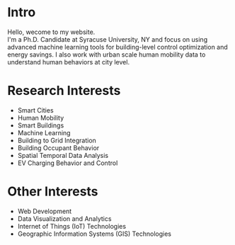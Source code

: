 # Intro

Hello, wecome to my website.  
I'm a Ph.D. Candidate at Syracuse University, NY and focus on using advanced machine learning tools for building-level control optimization and energy savings. I also work with urban scale human mobility data to understand human behaviors at city level.

# Research Interests

- Smart Cities
- Human Mobility
- Smart Buildings
- Machine Learning
- Building to Grid Integration
- Building Occupant Behavior
- Spatial Temporal Data Analysis
- EV Charging Behavior and Control

# Other Interests
- Web Development
- Data Visualization and Analytics
- Internet of Things (IoT) Technologies
- Geographic Information Systems (GIS) Technologies
